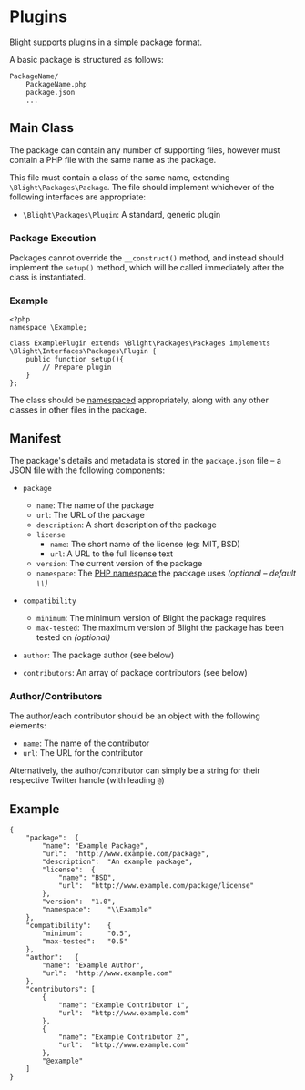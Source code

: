Plugins
=======

Blight supports plugins in a simple package format.

A basic package is structured as follows:

	PackageName/
		PackageName.php
		package.json
		...


## Main Class

The package can contain any number of supporting files, however must contain a PHP file with the same name as the package.

This file must contain a class of the same name, extending `\Blight\Packages\Package`. The file should implement whichever of the following interfaces are appropriate:

- `\Blight\Packages\Plugin`: A standard, generic plugin


### Package Execution

Packages cannot override the `__construct()` method, and instead should implement the `setup()` method, which will be called immediately after the class is instantiated.


### Example

	<?php
	namespace \Example;

	class ExamplePlugin extends \Blight\Packages\Packages implements \Blight\Interfaces\Packages\Plugin {
		public function setup(){
			// Prepare plugin
		}
	};

The class should be [namespaced](http://www.php.net/manual/en/language.namespaces.rationale.php) appropriately, along with any other classes in other files in the package.


## Manifest

The package's details and metadata is stored in the `package.json` file – a JSON file with the following components:

- `package`

	- `name`: The name of the package
	- `url`: The URL of the package
	- `description`: A short description of the package
	- `license`
		- `name`: The short name of the license (eg: MIT, BSD)
		- `url`: A URL to the full license text
	- `version`: The current version of the package
	- `namespace`: The [PHP namespace](http://www.php.net/manual/en/language.namespaces.rationale.php) the package uses _(optional – default `\\`)_

- `compatibility`

	- `minimum`: The minimum version of Blight the package requires
	- `max-tested`: The maximum version of Blight the package has been tested on _(optional)_

- `author`: The package author (see below)

- `contributors`: An array of package contributors (see below)

### Author/Contributors

The author/each contributor should be an object with the following elements:

- `name`: The name of the contributor
- `url`: The URL for the contributor

Alternatively, the author/contributor can simply be a string for their respective Twitter handle (with leading `@`)


## Example

	{
		"package":	{
			"name":	"Example Package",
			"url":	"http://www.example.com/package",
			"description":	"An example package",
			"license":	{
				"name":	"BSD",
				"url":	"http://www.example.com/package/license"
			},
			"version":	"1.0",
			"namespace":	"\\Example"
		},
		"compatibility":	{
			"minimum":		"0.5",
			"max-tested":	"0.5"
		},
		"author":	{
			"name":	"Example Author",
			"url":	"http://www.example.com"
		},
		"contributors":	[
			{
				"name":	"Example Contributor 1",
				"url":	"http://www.example.com"
			},
			{
				"name":	"Example Contributor 2",
				"url":	"http://www.example.com"
			},
			"@example"
		]
	}
